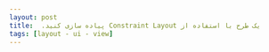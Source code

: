 ```yaml
---
layout: post
title:  ‫یک طرح با استفاده از Constraint Layout پیاده سازی کنید.
tags: [layout - ui - view]
---
```




